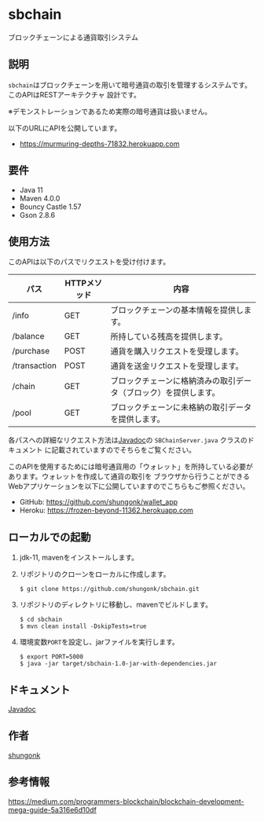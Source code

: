 sbchain
=============

ブロックチェーンによる通貨取引システム

## 説明
`sbchain`はブロックチェーンを用いて暗号通貨の取引を管理するシステムです。このAPIはRESTアーキテクチャ
設計です。

※デモンストレーションであるため実際の暗号通貨は扱いません。

以下のURLにAPIを公開しています。
- <https://murmuring-depths-71832.herokuapp.com>
## 要件
- Java 11
- Maven 4.0.0
- Bouncy Castle 1.57
- Gson 2.8.6

## 使用方法
このAPIは以下のパスでリクエストを受け付けます。

| パス           | HTTPメソッド | 内容                                                    |
| ------------- |-------------|--------------------------------------------------------|
| /info         | GET         | ブロックチェーンの基本情報を提供します。                      |
| /balance      | GET         | 所持している残高を提供します。                              |
| /purchase     | POST        | 通貨を購入リクエストを受理します。                           |
| /transaction  | POST        | 通貨を送金リクエストを受理します。                           |
| /chain        | GET         | ブロックチェーンに格納済みの取引データ（ブロック）を提供します。  |
| /pool         | GET         | ブロックチェーンに未格納の取引データを提供します。              |

各パスへの詳細なリクエスト方法は[Javadoc](site/apidocs.zip)の `SBChainServer.java` クラスのドキュメント
に記載されていますのでそちらをご覧ください。

このAPIを使用するためには暗号通貨用の「ウォレット」を所持している必要があります。ウォレットを作成して通貨の取引を
ブラウザから行うことができるWebアプリケーションを以下に公開していますのでこちらもご参照ください。

- GitHub: <https://github.com/shungonk/wallet_app>
- Heroku: <https://frozen-beyond-11362.herokuapp.com>

## ローカルでの起動
1. jdk-11, mavenをインストールします。

1. リポジトリのクローンをローカルに作成します。
    ```console
    $ git clone https://github.com/shungonk/sbchain.git
    ```

1. リポジトリのディレクトリに移動し、mavenでビルドします。
    ```console
    $ cd sbchain
    $ mvn clean install -DskipTests=true
    ```

1. 環境変数`PORT`を設定し、jarファイルを実行します。
    ```console
    $ export PORT=5000
    $ java -jar target/sbchain-1.0-jar-with-dependencies.jar
    ```

## ドキュメント
[Javadoc](site/apidocs.zip)

## 作者
[shungonk](https://github.com/shungonk)

## 参考情報
<https://medium.com/programmers-blockchain/blockchain-development-mega-guide-5a316e6d10df>
